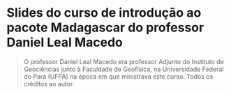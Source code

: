 # Slides do curso de introdução ao pacote Madagascar do professor Daniel Leal Macedo

> O professor Daniel Leal Macedo era professor Adjunto do Instituto de Geociências junto à Faculdade de Geofísica, na Universidade Federal do Pará (UFPA)
> na época em que ministrava este curso. Todos os créditos ao autor.

